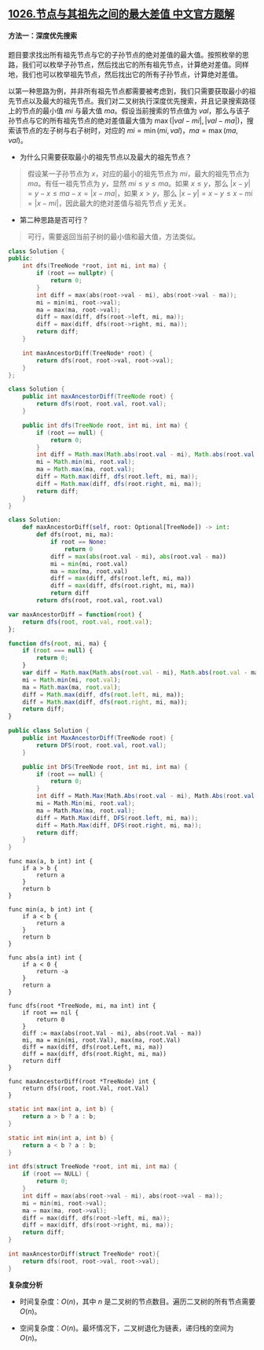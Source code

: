 ## [1026.节点与其祖先之间的最大差值 中文官方题解](https://leetcode.cn/problems/maximum-difference-between-node-and-ancestor/solutions/100000/jie-dian-yu-qi-zu-xian-zhi-jian-de-zui-d-2ykj)

#### 方法一：深度优先搜索

题目要求找出所有祖先节点与它的子孙节点的绝对差值的最大值。按照枚举的思路，我们可以枚举子孙节点，然后找出它的所有祖先节点，计算绝对差值。同样地，我们也可以枚举祖先节点，然后找出它的所有子孙节点，计算绝对差值。

以第一种思路为例，并非所有祖先节点都需要被考虑到，我们只需要获取最小的祖先节点以及最大的祖先节点。我们对二叉树执行深度优先搜索，并且记录搜索路径上的节点的最小值 $\textit{mi}$ 与最大值 $\textit{ma}$。假设当前搜索的节点值为 $\textit{val}$，那么与该子孙节点与它的所有祖先节点的绝对差值最大值为 $\max(|\textit{val} - \textit{mi}|, |\textit{val} - \textit{ma}|)$，搜索该节点的左子树与右子树时，对应的 $\textit{mi} = \min(\textit{mi},\textit{val})$，$\textit{ma} = \max(\textit{ma}, \textit{val})$。

+ 为什么只需要获取最小的祖先节点以及最大的祖先节点？
> 假设某一子孙节点为 $x$，对应的最小的祖先节点为 $\textit{mi}$，最大的祖先节点为 $\textit{ma}$。有任一祖先节点为 $y$，显然 $\textit{mi} \le y \le \textit{ma}$。如果 $x \le y$，那么 $|x - y| = y - x \le \textit{ma} - x = |x - \textit{ma}|$，如果 $x \gt y$，那么 $|x - y| = x - y \le x - \textit{mi} = |x - \textit{mi}|$，因此最大的绝对差值与祖先节点 $y$ 无关。

+ 第二种思路是否可行？
> 可行，需要返回当前子树的最小值和最大值，方法类似。

```C++ [sol1-C++]
class Solution {
public:
    int dfs(TreeNode *root, int mi, int ma) {
        if (root == nullptr) {
            return 0;
        }
        int diff = max(abs(root->val - mi), abs(root->val - ma));
        mi = min(mi, root->val);
        ma = max(ma, root->val);
        diff = max(diff, dfs(root->left, mi, ma));
        diff = max(diff, dfs(root->right, mi, ma));
        return diff;
    }

    int maxAncestorDiff(TreeNode* root) {
        return dfs(root, root->val, root->val);
    }
};
```

```Java [sol1-Java]
class Solution {
    public int maxAncestorDiff(TreeNode root) {
        return dfs(root, root.val, root.val);
    }

    public int dfs(TreeNode root, int mi, int ma) {
        if (root == null) {
            return 0;
        }
        int diff = Math.max(Math.abs(root.val - mi), Math.abs(root.val - ma));
        mi = Math.min(mi, root.val);
        ma = Math.max(ma, root.val);
        diff = Math.max(diff, dfs(root.left, mi, ma));
        diff = Math.max(diff, dfs(root.right, mi, ma));
        return diff;
    }
}
```

```Python [sol1-Python3]
class Solution:
    def maxAncestorDiff(self, root: Optional[TreeNode]) -> int:
        def dfs(root, mi, ma):
            if root == None:
                return 0
            diff = max(abs(root.val - mi), abs(root.val - ma))
            mi = min(mi, root.val)
            ma = max(ma, root.val)
            diff = max(diff, dfs(root.left, mi, ma))
            diff = max(diff, dfs(root.right, mi, ma))
            return diff
        return dfs(root, root.val, root.val)

```

```JavaScript [sol1-JavaScript]
var maxAncestorDiff = function(root) {
    return dfs(root, root.val, root.val);
};

function dfs(root, mi, ma) {
    if (root === null) {
        return 0;
    }
    var diff = Math.max(Math.abs(root.val - mi), Math.abs(root.val - ma));
    mi = Math.min(mi, root.val);
    ma = Math.max(ma, root.val);
    diff = Math.max(diff, dfs(root.left, mi, ma));
    diff = Math.max(diff, dfs(root.right, mi, ma));
    return diff;
}
```

```C# [sol1-C#]
public class Solution {
    public int MaxAncestorDiff(TreeNode root) {
        return DFS(root, root.val, root.val);
    }

    public int DFS(TreeNode root, int mi, int ma) {
        if (root == null) {
            return 0;
        }
        int diff = Math.Max(Math.Abs(root.val - mi), Math.Abs(root.val - ma));
        mi = Math.Min(mi, root.val);
        ma = Math.Max(ma, root.val);
        diff = Math.Max(diff, DFS(root.left, mi, ma));
        diff = Math.Max(diff, DFS(root.right, mi, ma));
        return diff;
    }
}
```

```Golang [sol1-Golang]
func max(a, b int) int {
    if a > b {
        return a
    }
    return b
}

func min(a, b int) int {
    if a < b {
        return a
    }
    return b
}

func abs(a int) int {
    if a < 0 {
        return -a
    }
    return a
}

func dfs(root *TreeNode, mi, ma int) int {
    if root == nil {
        return 0
    }
    diff := max(abs(root.Val - mi), abs(root.Val - ma))
    mi, ma = min(mi, root.Val), max(ma, root.Val)
    diff = max(diff, dfs(root.Left, mi, ma))
    diff = max(diff, dfs(root.Right, mi, ma))
    return diff
}

func maxAncestorDiff(root *TreeNode) int {
    return dfs(root, root.Val, root.Val)
}
```

```C [sol1-C]
static int max(int a, int b) {
    return a > b ? a : b;
}

static int min(int a, int b) {
    return a < b ? a : b;
}

int dfs(struct TreeNode *root, int mi, int ma) {
    if (root == NULL) {
        return 0;
    }
    int diff = max(abs(root->val - mi), abs(root->val - ma));
    mi = min(mi, root->val);
    ma = max(ma, root->val);
    diff = max(diff, dfs(root->left, mi, ma));
    diff = max(diff, dfs(root->right, mi, ma));
    return diff;
}

int maxAncestorDiff(struct TreeNode* root){
    return dfs(root, root->val, root->val);
}
```

**复杂度分析**

+ 时间复杂度：$O(n)$，其中 $n$ 是二叉树的节点数目。遍历二叉树的所有节点需要 $O(n)$。

+ 空间复杂度：$O(n)$。最坏情况下，二叉树退化为链表，递归栈的空间为 $O(n)$。